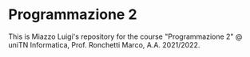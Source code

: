 # Programmazione 2

This is Miazzo Luigi's repository for the course "Programmazione 2" @ uniTN Informatica, Prof. Ronchetti Marco, A.A. 2021/2022.
